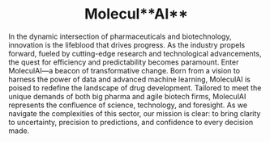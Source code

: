 <h1 align="center">Molecul**AI**</h1>

In the dynamic intersection of pharmaceuticals and biotechnology, innovation is the lifeblood that drives progress. As the industry propels forward, fueled by cutting-edge research and technological advancements, the quest for efficiency and predictability becomes paramount. Enter MoleculAI—a beacon of transformative change. Born from a vision to harness the power of data and advanced machine learning, MoleculAI is poised to redefine the landscape of drug development. Tailored to meet the unique demands of both big pharma and agile biotech firms, MoleculAI represents the confluence of science, technology, and foresight. As we navigate the complexities of this sector, our mission is clear: to bring clarity to uncertainty, precision to predictions, and confidence to every decision made.
